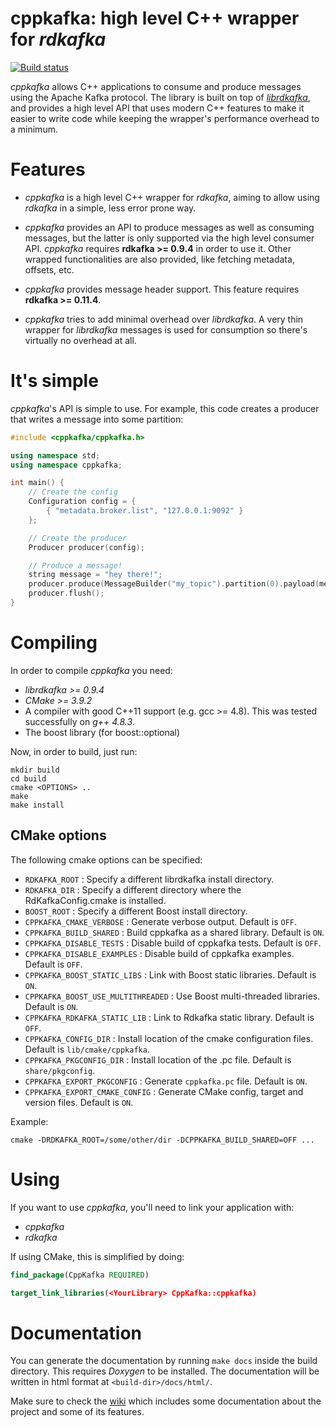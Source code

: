 # cppkafka: high level C++ wrapper for _rdkafka_

[![Build status](https://travis-ci.org/mfontanini/cppkafka.svg?branch=master)](https://travis-ci.org/mfontanini/cppkafka)

_cppkafka_ allows C++ applications to consume and produce messages using the Apache Kafka
protocol. The library is built on top of [_librdkafka_](https://github.com/edenhill/librdkafka),
and provides a high level API that uses modern C++ features to make it easier to write code
while keeping the wrapper's performance overhead to a minimum.

# Features

- _cppkafka_ is a high level C++ wrapper for _rdkafka_, aiming to allow using _rdkafka_ in a
  simple, less error prone way.

- _cppkafka_ provides an API to produce messages as well as consuming messages, but the latter is
  only supported via the high level consumer API. _cppkafka_ requires **rdkafka >= 0.9.4** in
  order to use it. Other wrapped functionalities are also provided, like fetching metadata,
  offsets, etc.

- _cppkafka_ provides message header support. This feature requires **rdkafka >= 0.11.4**.

- _cppkafka_ tries to add minimal overhead over _librdkafka_. A very thin wrapper for _librdkafka_
  messages is used for consumption so there's virtually no overhead at all.

# It's simple

_cppkafka_'s API is simple to use. For example, this code creates a producer that writes a message
into some partition:

```c++
#include <cppkafka/cppkafka.h>

using namespace std;
using namespace cppkafka;

int main() {
    // Create the config
    Configuration config = {
        { "metadata.broker.list", "127.0.0.1:9092" }
    };

    // Create the producer
    Producer producer(config);

    // Produce a message!
    string message = "hey there!";
    producer.produce(MessageBuilder("my_topic").partition(0).payload(message));
    producer.flush();
}
```

# Compiling

In order to compile _cppkafka_ you need:

- _librdkafka >= 0.9.4_
- _CMake >= 3.9.2_
- A compiler with good C++11 support (e.g. gcc >= 4.8). This was tested successfully on _g++ 4.8.3_.
- The boost library (for boost::optional)

Now, in order to build, just run:

```Shell
mkdir build
cd build
cmake <OPTIONS> ..
make
make install
```

## CMake options

The following cmake options can be specified:

- `RDKAFKA_ROOT` : Specify a different librdkafka install directory.
- `RDKAFKA_DIR` : Specify a different directory where the RdKafkaConfig.cmake is installed.
- `BOOST_ROOT` : Specify a different Boost install directory.
- `CPPKAFKA_CMAKE_VERBOSE` : Generate verbose output. Default is `OFF`.
- `CPPKAFKA_BUILD_SHARED` : Build cppkafka as a shared library. Default is `ON`.
- `CPPKAFKA_DISABLE_TESTS` : Disable build of cppkafka tests. Default is `OFF`.
- `CPPKAFKA_DISABLE_EXAMPLES` : Disable build of cppkafka examples. Default is `OFF`.
- `CPPKAFKA_BOOST_STATIC_LIBS` : Link with Boost static libraries. Default is `ON`.
- `CPPKAFKA_BOOST_USE_MULTITHREADED` : Use Boost multi-threaded libraries. Default is `ON`.
- `CPPKAFKA_RDKAFKA_STATIC_LIB` : Link to Rdkafka static library. Default is `OFF`.
- `CPPKAFKA_CONFIG_DIR` : Install location of the cmake configuration files. Default is `lib/cmake/cppkafka`.
- `CPPKAFKA_PKGCONFIG_DIR` : Install location of the .pc file. Default is `share/pkgconfig`.
- `CPPKAFKA_EXPORT_PKGCONFIG` : Generate `cppkafka.pc` file. Default is `ON`.
- `CPPKAFKA_EXPORT_CMAKE_CONFIG` : Generate CMake config, target and version files. Default is `ON`.

Example:

```Shell
cmake -DRDKAFKA_ROOT=/some/other/dir -DCPPKAFKA_BUILD_SHARED=OFF ...
```

# Using

If you want to use _cppkafka_, you'll need to link your application with:

- _cppkafka_
- _rdkafka_

If using CMake, this is simplified by doing:

```cmake
find_package(CppKafka REQUIRED)

target_link_libraries(<YourLibrary> CppKafka::cppkafka)
```

# Documentation

You can generate the documentation by running `make docs` inside the build directory. This requires
_Doxygen_ to be installed. The documentation will be written in html format at
`<build-dir>/docs/html/`.

Make sure to check the [wiki](https://github.com/mfontanini/cppkafka/wiki) which includes
some documentation about the project and some of its features.
